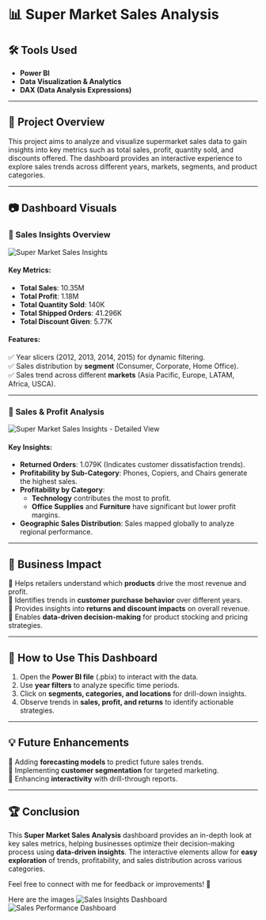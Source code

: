 # 📊 Super Market Sales Analysis

## 🛠 Tools Used
- **Power BI**
- **Data Visualization & Analytics**
- **DAX (Data Analysis Expressions)**

---

## 📌 Project Overview
This project aims to analyze and visualize supermarket sales data to gain insights into key metrics such as total sales, profit, quantity sold, and discounts offered. The dashboard provides an interactive experience to explore sales trends across different years, markets, segments, and product categories.

---

## 📷 Dashboard Visuals

### 🔹 Sales Insights Overview
![Super Market Sales Insights](Screenshot%202025-02-18%20182020.png)

#### Key Metrics:
- **Total Sales**: 10.35M
- **Total Profit**: 1.18M
- **Total Quantity Sold**: 140K
- **Total Shipped Orders**: 41.296K
- **Total Discount Given**: 5.77K

#### Features:
✅ Year slicers (2012, 2013, 2014, 2015) for dynamic filtering.  
✅ Sales distribution by **segment** (Consumer, Corporate, Home Office).  
✅ Sales trend across different **markets** (Asia Pacific, Europe, LATAM, Africa, USCA).  

---

### 🔹 Sales & Profit Analysis
![Super Market Sales Insights - Detailed View](Screenshot%202025-02-18%20182038.png)

#### Key Insights:
- **Returned Orders**: 1.079K (Indicates customer dissatisfaction trends).
- **Profitability by Sub-Category**: Phones, Copiers, and Chairs generate the highest sales.
- **Profitability by Category**:
  - **Technology** contributes the most to profit.
  - **Office Supplies** and **Furniture** have significant but lower profit margins.
- **Geographic Sales Distribution**: Sales mapped globally to analyze regional performance.

---

## 🎯 Business Impact
📌 Helps retailers understand which **products** drive the most revenue and profit.  
📌 Identifies trends in **customer purchase behavior** over different years.  
📌 Provides insights into **returns and discount impacts** on overall revenue.  
📌 Enables **data-driven decision-making** for product stocking and pricing strategies.  

---

## 🚀 How to Use This Dashboard
1. Open the **Power BI file** (.pbix) to interact with the data.
2. Use **year filters** to analyze specific time periods.
3. Click on **segments, categories, and locations** for drill-down insights.
4. Observe trends in **sales, profit, and returns** to identify actionable strategies.

---

## 💡 Future Enhancements
🔹 Adding **forecasting models** to predict future sales trends.  
🔹 Implementing **customer segmentation** for targeted marketing.  
🔹 Enhancing **interactivity** with drill-through reports.

---

## 🏆 Conclusion
This **Super Market Sales Analysis** dashboard provides an in-depth look at key sales metrics, helping businesses optimize their decision-making process using **data-driven insights**. The interactive elements allow for **easy exploration** of trends, profitability, and sales distribution across various categories.

Feel free to connect with me for feedback or improvements! 🚀

Here are the images 
![Sales Insights Dashboard](sandbox:Img1.png)
![Sales Performance Dashboard](sandbox:Img2.png)
